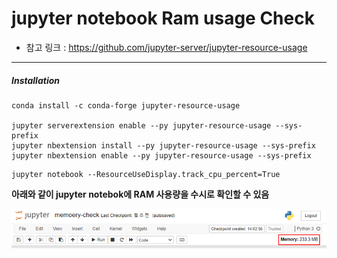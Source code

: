 # jupyter notebook Ram usage Check
- 참고 링크 : https://github.com/jupyter-server/jupyter-resource-usage
---
##### Installation
```
conda install -c conda-forge jupyter-resource-usage

jupyter serverextension enable --py jupyter-resource-usage --sys-prefix
jupyter nbextension install --py jupyter-resource-usage --sys-prefix
jupyter nbextension enable --py jupyter-resource-usage --sys-prefix
```

```
jupyter notebook --ResourceUseDisplay.track_cpu_percent=True
```


__아래와 같이 jupyter notebok에 RAM 사용량을 수시로 확인할 수 있음__


![a](img/mem_check.png)